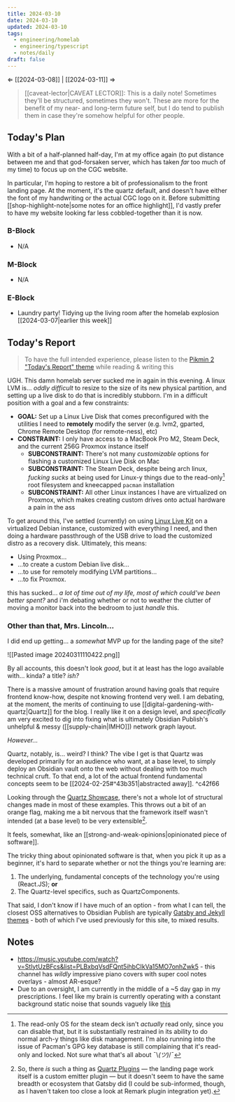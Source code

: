 ```yaml
---
title: 2024-03-10
date: 2024-03-10
updated: 2024-03-10
tags:
  - engineering/homelab
  - engineering/typescript
  - notes/daily
draft: false
---
```

⇐ [[2024-03-08]] | [[2024-03-11]] ⇒

> [[caveat-lector|CAVEAT LECTOR]]: This is a daily note! Sometimes they'll be structured, sometimes they won't. These are more for the benefit of my near- and long-term future self, but I do tend to publish them in case they're somehow helpful for other people.

## Today's Plan

With a bit of a half-planned half-day, I'm at my office again (to put distance between me and that god-forsaken server, which has taken *far* too much of my time) to focus up on the CGC website.

In particular, I'm hoping to restore a bit of professionalism to the front landing page. At the moment, it's the quartz default, and doesn't have either the font of my handwriting or the actual CGC logo on it. Before submitting [[shop-highlight-note|some notes for an office highlight]], I'd vastly prefer to have my website looking far less cobbled-together than it is now.

### B-Block

- N/A

### M-Block

- N/A

### E-Block

- Laundry party! Tidying up the living room after the homelab explosion [[2024-03-07|earlier this week]]

## Today's Report

> To have the full intended experience, please listen to the [Pikmin 2 "Today's Report" theme](https://www.youtube.com/watch?v=l1fCmKZnq3U&list=PLwyW5mbdZMGN8mGTqvDhsBs37SW4TkHcw&index=85) while reading & writing this

UGH. This damn homelab server sucked me in again in this evening. A linux LVM is... *oddly difficult* to resize to the size of its new physical partition, and setting up a live disk to do that is incredibly stubborn. I'm in a difficult position with a goal and a few constraints:

- **GOAL:** Set up a Linux Live Disk that comes preconfigured with the utilities I need to **remotely** modify the server (e.g. lvm2, gparted, Chrome Remote Desktop (for remote-ness), etc)
- **CONSTRAINT:** I only have access to a MacBook Pro M2, Steam Deck, and the current 256G Proxmox instance itself
	- **SUBCONSTRAINT:**  There's not many *customizable* options for flashing a customized Linux Live Disk on Mac
	- **SUBCONSTRAINT:** The Steam Deck, despite being arch linux, *fucking sucks* at being used for Linux-y things due to the read-only[^1] root filesystem and kneecapped `pacman` installation
	- **SUBCONSTRAINT:** All other Linux instances I have are virtualized on Proxmox, which makes creating custom drives onto actual hardware a pain in the ass

To get around this, I've settled (currently) on using [Linux Live Kit](https://www.linux-live.org/) on a virtualized Debian instance, customized with everything I need, and then doing a hardware passthrough of the USB drive to load the customized distro as a recovery disk. Ultimately, this means:

- Using Proxmox...
- ...to create a custom Debian live disk...
- ...to use for remotely modifying LVM partitions...
- ...to fix Proxmox.

this has sucked... *a lot of time out of my life, most of which could've been better spent?* and i'm debating whether or not to weather the clutter of moving a monitor back into the bedroom to just *handle* this.

### Other than that, Mrs. Lincoln...

I did end up getting... a *somewhat* MVP up for the landing page of the site?

![[Pasted image 20240311110422.png]]

By all accounts, this doesn't look *good*, but it at least has the logo available with... kinda? a title? *ish?*

There is a massive amount of frustration around having goals that require frontend know-how, despite not knowing frontend very well. I am debating, at the moment, the merits of continuing to use [[digital-gardening-with-quartz|Quartz]] for the blog. I really like it on a design level, and *specifically* am very excited to dig into fixing what is ultimately Obsidian Publish's unhelpful & messy ([[supply-chain|IMHO]]) network graph layout.

*However...*

Quartz, notably, is... weird? I think? The vibe I get is that Quartz was developed primarily for an audience who want, at a base level, to simply deploy an Obsidian vault onto the web without dealing with too much technical cruft. To that end, a lot of the actual frontend fundamental concepts seem to be [[2024-02-25#^43b351|abstracted away]]. ^c42f66

Looking through the [Quartz Showcase](https://quartz.jzhao.xyz/showcase), there's not a whole lot of structural changes made in most of these examples. This throws out a bit of an orange flag, making me a bit nervous that the framework itself wasn't intended (at a base level) to be very extensible[^2].

It feels, somewhat, like an [[strong-and-weak-opinions|opinionated piece of software]].

The tricky thing about opinionated software is that, when you pick it up as a beginner, it's hard to separate whether or not the things you're learning are:

1. The underlying, fundamental concepts of the technology you're using (React.JS); **or**
2. The Quartz-level specifics, such as QuartzComponents.

That said, I don't know if I have much of an option - from what I can tell, the closest OSS alternatives to Obsidian Publish are typically [Gatsby and Jekyll themes](https://github.com/MaggieAppleton/digital-gardeners?tab=readme-ov-file) - both of which I've used previously for this site, to mixed results.

## Notes

- https://music.youtube.com/watch?v=StlytUzBFcs&list=PLBxbqVsdFQnt5ihbCIkVa15MO7onhZwk5 - this channel has *wildly* impressive piano covers with super cool notes overlays - almost AR-esque?
- Due to an oversight, I am currently in the middle of a ~5 day gap in my prescriptions. I feel like my brain is currently operating with a constant background static noise that sounds vaguely like [this](https://music.youtube.com/watch?v=a3ruJFU5C6g&list=PLBxbqVsdFQnt5ihbCIkVa15MO7onhZwk5)

[^1]: The read-only OS for the steam deck isn't *actually* read only, since you can disable that, but it is substantially restrained in its ability to do normal arch-y things like disk management. I'm also running into the issue of Pacman's GPG key database is still complaining that it's read-only and locked. Not sure what that's all about ¯\\_(ツ)_/¯
[^2]: So, there *is* such a thing as [Quartz Plugins](https://quartz.jzhao.xyz/plugins/) — the landing page work itself is a custom emitter plugin — but it doesn't seem to have the same breadth or ecosystem that Gatsby did (I could be sub-informed, though, as I haven't taken too close a look at Remark plugin integration yet).